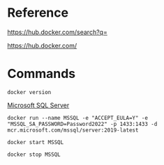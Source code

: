 # Reference
https://hub.docker.com/search?q=

https://hub.docker.com/

# Commands

```console
docker version
```

[Microsoft SQL Server](https://hub.docker.com/_/microsoft-mssql-server)

```console
docker run --name MSSQL -e "ACCEPT_EULA=Y" -e "MSSQL_SA_PASSWORD=Password2022" -p 1433:1433 -d mcr.microsoft.com/mssql/server:2019-latest
```

```console
docker start MSSQL
```

```console
docker stop MSSQL
```

